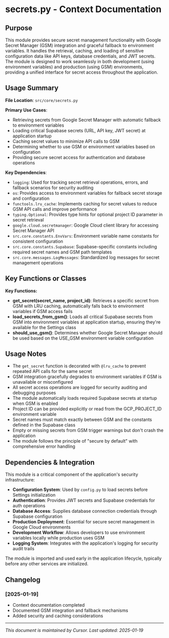 # secrets.py - Context Documentation

## Purpose

This module provides secure secret management functionality with Google Secret Manager (GSM) integration and graceful fallback to environment variables. It handles the retrieval, caching, and loading of sensitive configuration data like API keys, database credentials, and JWT secrets. The module is designed to work seamlessly in both development (using environment variables) and production (using GSM) environments, providing a unified interface for secret access throughout the application.

## Usage Summary

**File Location**: `src/core/secrets.py`

**Primary Use Cases**:

- Retrieving secrets from Google Secret Manager with automatic fallback to environment variables
- Loading critical Supabase secrets (URL, API key, JWT secret) at application startup
- Caching secret values to minimize API calls to GSM
- Determining whether to use GSM or environment variables based on configuration
- Providing secure secret access for authentication and database operations

**Key Dependencies**:

- `logging`: Used for tracking secret retrieval operations, errors, and fallback scenarios for security auditing
- `os`: Provides access to environment variables for fallback secret storage and configuration
- `functools.lru_cache`: Implements caching for secret values to reduce GSM API calls and improve performance
- `typing.Optional`: Provides type hints for optional project ID parameter in secret retrieval
- `google.cloud.secretmanager`: Google Cloud client library for accessing Secret Manager API
- `src.core.constants.EnvVars`: Environment variable name constants for consistent configuration
- `src.core.constants.Supabase`: Supabase-specific constants including required secret names and GSM path templates
- `src.core.messages.LogMessages`: Standardized log messages for secret management operations

## Key Functions or Classes

**Key Functions:**

- **get_secret(secret_name, project_id)**: Retrieves a specific secret from GSM with LRU caching, automatically falls back to environment variables if GSM access fails
- **load_secrets_from_gsm()**: Loads all critical Supabase secrets from GSM into environment variables at application startup, ensuring they're available for the Settings class
- **should_use_gsm()**: Determines whether Google Secret Manager should be used based on the USE_GSM environment variable configuration

## Usage Notes

- The `get_secret` function is decorated with `@lru_cache` to prevent repeated API calls for the same secret
- GSM integration gracefully degrades to environment variables if GSM is unavailable or misconfigured
- All secret access operations are logged for security auditing and debugging purposes
- The module automatically loads required Supabase secrets at startup when GSM is enabled
- Project ID can be provided explicitly or read from the GCP_PROJECT_ID environment variable
- Secret names must match exactly between GSM and the constants defined in the Supabase class
- Empty or missing secrets from GSM trigger warnings but don't crash the application
- The module follows the principle of "secure by default" with comprehensive error handling

## Dependencies & Integration

This module is a critical component of the application's security infrastructure:

- **Configuration System**: Used by `config.py` to load secrets before Settings initialization
- **Authentication**: Provides JWT secrets and Supabase credentials for auth operations
- **Database Access**: Supplies database connection credentials through Supabase configuration
- **Production Deployment**: Essential for secure secret management in Google Cloud environments
- **Development Workflow**: Allows developers to use environment variables locally while production uses GSM
- **Logging System**: Integrates with the application's logging for security audit trails

The module is imported and used early in the application lifecycle, typically before any other services are initialized.

## Changelog

### [2025-01-19]

- Context documentation completed
- Documented GSM integration and fallback mechanisms
- Added security and caching considerations

---

_This document is maintained by Cursor. Last updated: 2025-01-19_
